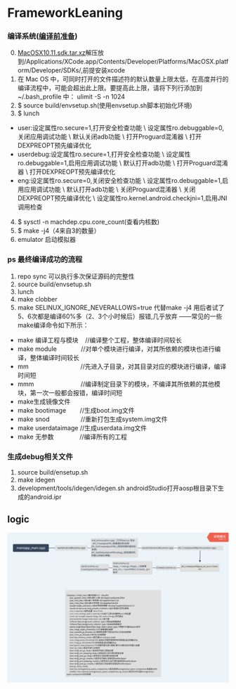 # FrameworkLeaning
### 编译系统([编译前准备](https://juejin.im/post/5da29dc9f265da5b633cdc8e))
0. [MacOSX10.11.sdk.tar.xz](MacOSX10.11.sdk.tar.xz)解压放到/Applications/XCode.app/Contents/Developer/Platforms/MacOSX.platform/Developer/SDKs/,前提安装xcode
1. 在 Mac OS 中，可同时打开的文件描述符的默认数量上限太低，在高度并行的编译流程中，可能会超出此上限。要提高此上限，请将下列行添加到 ~/.bash_profile 中：
ulimit -S -n 1024
2. $ source build/envsetup.sh(使用envsetup.sh脚本初始化环境)
3. $ lunch 
- user:设定属性ro.secure=1,打开安全检查功能 \ 设定属性ro.debuggable=0,关闭应用调试功能 \ 默认关闭adb功能 \ 打开Proguard混淆器 \ 打开DEXPREOPT预先编译优化	
- userdebug:设定属性ro.secure=1,打开安全检查功能 \ 设定属性ro.debuggable=1,启用应用调试功能 \ 默认打开adb功能 \ 打开Proguard混淆器 \ 打开DEXPREOPT预先编译优化	
- eng:设定属性ro.secure=0,关闭安全检查功能 \ 设定属性ro.debuggable=1,启用应用调试功能 \ 默认打开adb功能 \ 关闭Proguard混淆器 \ 关闭DEXPREOPT预先编译优化	\ 设定属性ro.kernel.android.checkjni=1,启用JNI调用检查

4. $ sysctl -n machdep.cpu.core_count(查看内核数)
5. $ make -j4（4来自3的数量）
6. emulator 启动模拟器

### ps 最终编译成功的流程
1. repo sync 可以执行多次保证源码的完整性
2. source build/envsetup.sh
3. lunch
4. make clobber
5. make SELINUX_IGNORE_NEVERALLOWS=true 代替make -j4 用后者试了5、6次都是编译60%多（2、3个小时候后）报错,几乎放弃
——常见的一些make编译命令如下所示：
- make 编译工程与模块    //编译整个工程，整体编译时间较长
- make module              //对单个模块进行编译，对其所依赖的模块也进行编译，整体编译时间较长
- mm                              //先进入子目录，对其目录对应的模块进行编译，编译时间短
- mmm                           //编译制定目录下的模块，不编译其所依赖的其他模块，第一次一般都会报错，编译时间短
- make生成镜像文件
- make bootimage        //生成boot.img文件
- make snod                  //重新打包生成system.img文件
- make userdataimage //生成userdata.img文件
- make 无参数               //编译所有的工程

### 生成debug相关文件
1. source build/ensetup.sh  
2. make idegen
3. development/tools/idegen/idegen.sh
 androidStudio打开aosp根目录下生成的android.ipr
## logic
![app_main](app_main.png) 